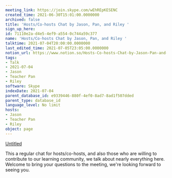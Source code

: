```yaml
---
meeting_link: https://join.skype.com/wEhREpKESENC
created_time: 2021-06-30T15:01:00.0000000
archived: false
title: 'Hosts/Co-hosts Chat by Jason, Pan, and Riley '
sign_up_here: 
id: 71110e2a-d4e5-4ef9-a554-0c744a59c377
name: 'Hosts/Co-hosts Chat by Jason, Pan, and Riley '
talktime: 2021-07-04T20:00:00.0000000
last_edited_time: 2021-07-05T23:05:00.0000000
notion_url: https://www.notion.so/Hosts-Co-hosts-Chat-by-Jason-Pan-and-Riley-71110e2ad4e54ef9a5540c744a59c377
tags:
- Talk
- 2021-07-04
- Jason
- Teacher Pan
- Riley
software: Skype
indexDate: 2021-07-04
parent_database_id: e9339446-880f-4ef0-8ad7-8ad1f507dded
parent_type: database_id
language_level: No limit
hosts:
- Jason
- Teacher Pan
- Riley
object: page
---
```




[Untitled](https://www.notion.so/d637a27eb33f44cbb92a56c3359cc567)   

This a regular chat for hosts/co-hosts, and also those who are willing to contribute to our learning community, we talk about nearly everything here. Welcome to bring your questions to the meeting, we're looking forward to seeing you.



